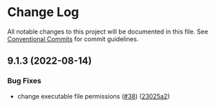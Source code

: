 # Change Log

All notable changes to this project will be documented in this file.
See [Conventional Commits](https://conventionalcommits.org) for commit guidelines.

## 9.1.3 (2022-08-14)


### Bug Fixes

* change executable file permissions ([#38](https://github.com/motion-canvas/motion-canvas/issues/38)) ([23025a2](https://github.com/motion-canvas/motion-canvas/commit/23025a2caefd993f7e4751b1efced3a25ed497a6))
